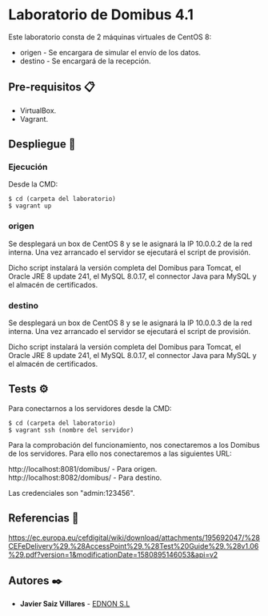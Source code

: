 # Laboratorio de Domibus 4.1

Este laboratorio consta de 2 máquinas virtuales de CentOS 8:

 - origen - Se encargara de simular el envío de los datos. 
 - destino - Se encargará de la recepción.

## Pre-requisitos 📋

 - VirtualBox.
 - Vagrant.

## Despliegue 🔧

### Ejecución

Desde la CMD:

```
$ cd (carpeta del laboratorio)
$ vagrant up
```

### origen

Se desplegará un box de CentOS 8 y se le asignará la IP 10.0.0.2 de la red interna. Una vez arrancado el servidor se ejecutará el script de provisión.

Dicho script instalará la versión completa del Domibus para Tomcat, el Oracle JRE 8 update 241, el MySQL 8.0.17, el connector Java para MySQL y el almacén de certificados.

### destino

Se desplegará un box de CentOS 8 y se le asignará la IP 10.0.0.3 de la red interna. Una vez arrancado el servidor se ejecutará el script de provisión.

Dicho script instalará la versión completa del Domibus para Tomcat, el Oracle JRE 8 update 241, el MySQL 8.0.17, el connector Java para MySQL y el almacén de certificados.

## Tests ⚙️

Para conectarnos a los servidores desde la CMD:

```
$ cd (carpeta del laboratorio)
$ vagrant ssh (nombre del servidor)
```

Para la comprobación del funcionamiento, nos conectaremos a los Domibus de los servidores. Para ello nos conectaremos a las siguientes URL:

http://localhost:8081/domibus/ - Para origen.
http://localhost:8082/domibus/ - Para destino.

Las credenciales son "admin:123456".

## Referencias 📄

https://ec.europa.eu/cefdigital/wiki/download/attachments/195692047/%28CEFeDelivery%29.%28AccessPoint%29.%28Test%20Guide%29.%28v1.06%29.pdf?version=1&modificationDate=1580895146053&api=v2

## Autores ✒️

* **Javier Saiz Villares** - [EDNON S.L](javier.saiz@ednon.es)